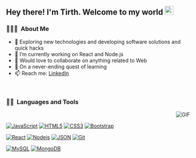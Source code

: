 <!-- ### Hi there 👋 -->
<h2> Hey there! I'm Tirth. Welcome to my world <img src="https://github.com/TheDudeThatCode/TheDudeThatCode/blob/master/Assets/Earth.gif" width="24px"> </h2>

<h3> 👨🏻‍💻 &nbsp;About Me </h3>
<ul> 
 <li>🔭 Exploring new technologies and developing software solutions and quick hacks </li>
 <li>💼 I’m currently working on React and Node.js </li>
 <li>👯 Would love to collaborate on anything related to Web </li>
 <li>🌱 On a never-ending quest of learning </li>
  <li>📫 Reach me: <a href= "https://www.linkedin.com/in/tirth-j-shah/"> LinkedIn </a> </li>
</ul>

<br />
<h3> 👨‍💻 &nbsp;Languages and Tools </h3>


<img align="right" alt="GIF" src="https://media.giphy.com/media/836HiJc7pgzy8iNXCn/giphy.gif" />

<br />

[![JavaScript](https://img.shields.io/badge/-JavaScript-black?style=flat&logo=javascript&link=https://github.com/BRdhanani)](https://github.com/tirthshah-coder) 
[![HTML5](https://img.shields.io/badge/-HTML5-E34F26?style=flat&logo=html5&logoColor=white&link=https://github.com/BRdhanani)](https://github.com/tirthshah-coder) 
[![CSS3](https://img.shields.io/badge/-CSS3-1572B6?style=flat&logo=css3&link=https://github.com/BRdhanani)](https://github.com/tirthshah-coder) 
[![Bootstrap](https://img.shields.io/badge/-Bootstrap-563D7C?style=flat&logo=bootstrap&link=https://github.com/BRdhanani)](https://github.com/tirthshah-coder) 

[![React](https://img.shields.io/badge/-React-black?style=flat&logo=react&link=https://github.com/BRdhanani)](https://github.com/tirthshah-coder) 
[![Nodejs](https://img.shields.io/badge/-Nodejs-green?style=flat&logo=Node.js&link=https://github.com/BRdhanani)](https://github.com/tirthshah-coder) 
[![JSON](https://img.shields.io/badge/-json-02569B?style=flat&logo=json&link=https://github.com/BRdhanani)](https://github.com/tirthshah-coder)
[![Git](https://img.shields.io/badge/-Git-black?style=flat&logo=git&link=https://github.com/BRdhanani)](https://github.com/tirthshah-coder)

[![MySQL](https://img.shields.io/badge/-MySQL-black?style=flat&logo=mysql&link=https://github.com/BRdhanani)](https://github.com/tirthshah-coder) 
[![MongoDB](https://img.shields.io/badge/-MongoDB-FCA121?style=flat&logo=mongodb&link=https://github.com/BRdhanani)](https://github.com/tirthshah-coder) 



<!--
**tirthshah-coder/tirthshah-coder** is a ✨ _special_ ✨ repository because its `README.md` (this file) appears on your GitHub profile.

Here are some ideas to get you started:

- 🔭 I’m currently working on ...
- 🌱 I’m currently learning ...
- 👯 I’m looking to collaborate on ...
- 🤔 I’m looking for help with ...
- 💬 Ask me about ...
- 📫 How to reach me: ...
- 😄 Pronouns: ...
- ⚡ Fun fact: ...
-->

